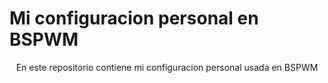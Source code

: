 <h1> Mi configuracion personal en BSPWM </h1>

<p align="center"> En este repositorio contiene mi configuracion personal usada en BSPWM </p>
